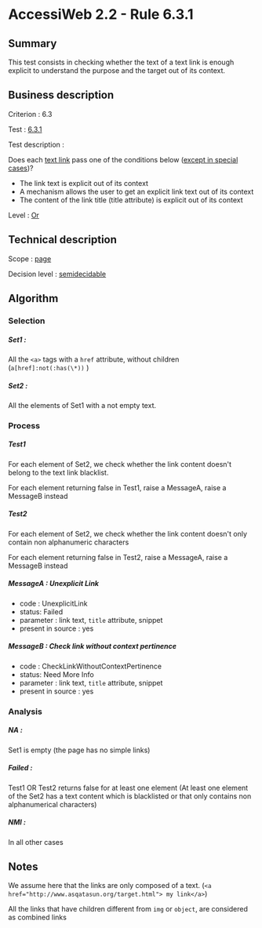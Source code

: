 # AccessiWeb 2.2 - Rule 6.3.1

## Summary

This test consists in checking whether the text of a text link is enough explicit to understand the purpose and the target out of its context.

## Business description

Criterion : 6.3

Test : [6.3.1](http://accessiweb.org/index.php/accessiweb-22-english-version.html#test-6-3-1)

Test description :

Does each [text link](http://accessiweb.org/index.php/glossary-76.html#mLienTexte) pass one of the conditions below ([except in special cases](http://accessiweb.org/index.php/glossary-76.html#cpCrit6- "Special cases for criterion 6.3"))?

-   The link text is explicit out of its context
-   A mechanism allows the user to get an explicit link text out of its context
-   The content of the link title (title attribute) is explicit out of its context

Level : [Or](/en/category/rules-design/accessiweb-11/level/or)

## Technical description

Scope : [page](/en/category/rules-design/accessiweb-11/scope/page)

Decision level :
[semidecidable](/en/category/rules-design/accessiweb-11/decision-level/semidecidable)

## Algorithm

### Selection

##### **Set1 :**

All the `<a>` tags with a `href` attribute, without children (`a[href]:not(:has(\*))` )

##### **Set2 :**

All the elements of Set1 with a not empty text.

### Process

##### Test1

For each element of Set2, we check whether the link content doesn't belong to the text link blacklist.

For each element returning false in Test1, raise a MessageA, raise a MessageB instead

##### Test2

For each element of Set2, we check whether the link content doesn't only contain non alphanumeric characters

For each element returning false in Test2, raise a MessageA, raise a MessageB instead

##### MessageA : Unexplicit Link

-   code : UnexplicitLink
-   status: Failed
-   parameter : link text, `title` attribute, snippet
-   present in source : yes

##### MessageB : Check link without context pertinence

-   code : CheckLinkWithoutContextPertinence
-   status: Need More Info
-   parameter : link text, `title` attribute, snippet
-   present in source : yes

### Analysis

##### **NA :**

Set1 is empty (the page has no simple links)

##### **Failed :**

Test1 OR Test2 returns false for at least one element (At least one element of the Set2 has a text content which is blacklisted or that only contains non alphanumerical characters)

##### **NMI :**

In all other cases

## Notes

We assume here that the links are only composed of a text. (`<a href="http://www.asqatasun.org/target.html"> my link</a>`)

All the links that have children different from `img` or `object`, are considered as combined links
